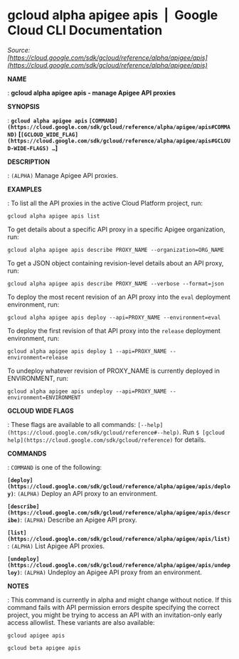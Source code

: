 # gcloud alpha apigee apis  |  Google Cloud CLI Documentation

*Source: [https://cloud.google.com/sdk/gcloud/reference/alpha/apigee/apis](https://cloud.google.com/sdk/gcloud/reference/alpha/apigee/apis)*

**NAME**

: **gcloud alpha apigee apis - manage Apigee API proxies**

**SYNOPSIS**

: **`gcloud alpha apigee apis` `[COMMAND](https://cloud.google.com/sdk/gcloud/reference/alpha/apigee/apis#COMMAND)` [`[GCLOUD_WIDE_FLAG](https://cloud.google.com/sdk/gcloud/reference/alpha/apigee/apis#GCLOUD-WIDE-FLAGS) …`]**

**DESCRIPTION**

: `(ALPHA)` Manage Apigee API proxies.

**EXAMPLES**

: To list all the API proxies in the active Cloud Platform project, run:

```
gcloud alpha apigee apis list
```

To get details about a specific API proxy in a specific Apigee organization,
run:

```
gcloud alpha apigee apis describe PROXY_NAME --organization=ORG_NAME
```

To get a JSON object containing revision-level details about an API proxy, run:

```
gcloud alpha apigee apis describe PROXY_NAME --verbose --format=json
```

To deploy the most recent revision of an API proxy into the
``eval`` deployment environment, run:

```
gcloud alpha apigee apis deploy --api=PROXY_NAME --environment=eval
```

To deploy the first revision of that API proxy into the
``release`` deployment environment, run:

```
gcloud alpha apigee apis deploy 1 --api=PROXY_NAME --environment=release
```

To undeploy whatever revision of PROXY_NAME is currently deployed in
ENVIRONMENT, run:

```
gcloud alpha apigee apis undeploy --api=PROXY_NAME --environment=ENVIRONMENT
```

**GCLOUD WIDE FLAGS**

: These flags are available to all commands: `[--help](https://cloud.google.com/sdk/gcloud/reference#--help)`.
Run `$ [gcloud help](https://cloud.google.com/sdk/gcloud/reference)` for details.

**COMMANDS**

: ``COMMAND`` is one of the following:

**`[deploy](https://cloud.google.com/sdk/gcloud/reference/alpha/apigee/apis/deploy)`**:
`(ALPHA)` Deploy an API proxy to an environment.

**`[describe](https://cloud.google.com/sdk/gcloud/reference/alpha/apigee/apis/describe)`**:
`(ALPHA)` Describe an Apigee API proxy.

**`[list](https://cloud.google.com/sdk/gcloud/reference/alpha/apigee/apis/list)`**:
`(ALPHA)` List Apigee API proxies.

**`[undeploy](https://cloud.google.com/sdk/gcloud/reference/alpha/apigee/apis/undeploy)`**:
`(ALPHA)` Undeploy an Apigee API proxy from an environment.

**NOTES**

: This command is currently in alpha and might change without notice. If this
command fails with API permission errors despite specifying the correct project,
you might be trying to access an API with an invitation-only early access
allowlist. These variants are also available:

```
gcloud apigee apis
```

```
gcloud beta apigee apis
```